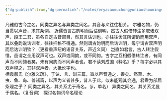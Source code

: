 ```yaml
---
{"dg-publish":true,"dg-permalink":"/notes/eryacaomuchongyuniaoshoumingshili","permalink":"/notes/eryacaomuchongyuniaoshoumingshili/","created":"2024-11-30T20:44:26.621+08:00","updated":"2025-03-02T19:11:52.843+08:00"}
---
```


凡雅俗古今之名，同类之异名与异类之同名，其音与义往往相关。
尔雅名物，仍当贯以声音，求其条例。
近儒皆言古韵明而后诂训明，然古人假借转注多取诸双声，段王二君，虽各自定古音部目，然其言诂训也，亦往往舍其所谓韵而用双声，其以叠韵说诂训者，往往扦格不得通。然则谓古韵明而后诂训明，毋宁谓古双声明而后诂训明钦？（更看重声纽的语音关系，声近义同）
岂直如君言，古人转注假惜，虽谓之全用双声可也。双声或同韵，或不同韵。古字之互相假借转注者，有同声而不同韵者矣，未有同韵而不同声者也。君不读刘成国《释名》乎？每字必以其双声释之，其非双声者，大抵讹字也。  
栖霞郝氏《尔雅义疏》，于诂、言、训三篇，旨以声音通之，善矣。然草、木、虫、鱼、鸟、兽诸篇，以声为义者甚多，昔人于此，似未能观其会通，君盍为部居条理之乎？
同类之异名，其关系尤于奇名。（ji，单名）
异类之同名，其关系尤显于偶名。（复音词）
探讨名物词命名理论